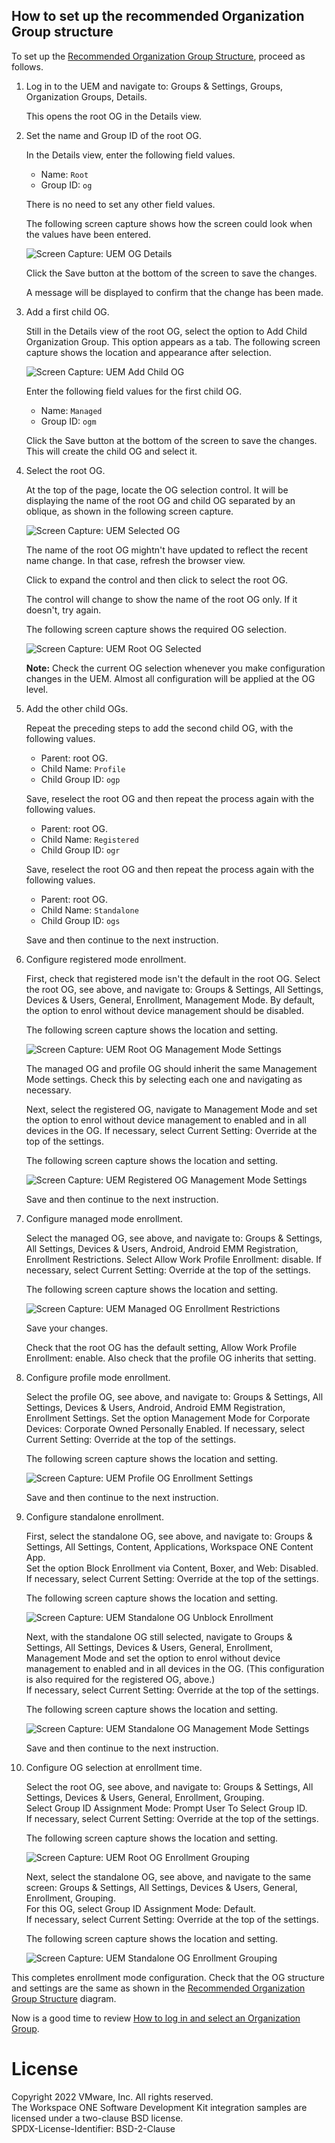 ## How to set up the recommended Organization Group structure
To set up the [Recommended Organization Group Structure](../01Recommended-Organization-Group-Structure/readme.md),
proceed as follows.

<p class="compress-vertical" />

1.  Log in to the UEM and navigate to: Groups & Settings, Groups, Organization
    Groups, Details.

    This opens the root OG in the Details view.

2.  Set the name and Group ID of the root OG.

    In the Details view, enter the following field values.

    -   Name: `Root`
    -   Group ID: `og`

    There is no need to set any other field values.

    The following screen capture shows how the screen could look when the values
    have been entered.

    ![**Screen Capture:** UEM OG Details](ScreenCapture_UEMOGDetails_Root.png)

    Click the Save button at the bottom of the screen to save the changes.

    A message will be displayed to confirm that the change has been made.

3.  Add a first child OG.

    Still in the Details view of the root OG, select the option to Add Child
    Organization Group. This option appears as a tab. The following screen
    capture shows the location and appearance after selection.

    ![**Screen Capture:** UEM Add Child OG](ScreenCapture_UEMAddChildOG.png)

    Enter the following field values for the first child OG.

    -   Name: `Managed`
    -   Group ID: `ogm`

    Click the Save button at the bottom of the screen to save the changes. This
    will create the child OG and select it.

4.  Select the root OG.

    At the top of the page, locate the OG selection control. It will be
    displaying the name of the root OG and child OG separated by an oblique, as
    shown in the following screen capture.

    ![**Screen Capture:** UEM Selected OG](ScreenCapture_UEMSelectedOG.png)

    The name of the root OG mightn't have updated to reflect the recent name
    change. In that case, refresh the browser view.

    Click to expand the control and then click to select the root OG.

    The control will change to show the name of the root OG only. If it doesn't,
    try again.

    The following screen capture shows the required OG selection.

    ![**Screen Capture:** UEM Root OG Selected](ScreenCapture_UEMSelectedOG_Root.png)

    **Note:** Check the current OG selection whenever you make configuration
    changes in the UEM. Almost all configuration will be applied at the OG
    level.

5.  Add the other child OGs.

    Repeat the preceding steps to add the second child OG, with the following
    values.

    -   Parent: root OG.
    -   Child Name: `Profile`
    -   Child Group ID: `ogp`

    Save, reselect the root OG and then repeat the process again with the
    following values.

    -   Parent: root OG.
    -   Child Name: `Registered`
    -   Child Group ID: `ogr`

    Save, reselect the root OG and then repeat the process again with the
    following values.

    -   Parent: root OG.
    -   Child Name: `Standalone`
    -   Child Group ID: `ogs`

    Save and then continue to the next instruction.

6.  Configure registered mode enrollment.

    First, check that registered mode isn't the default in the root OG. Select
    the root OG, see above, and navigate to: Groups & Settings, All Settings,
    Devices & Users, General, Enrollment, Management Mode. By default, the
    option to enrol without device management should be disabled.
    
    The following screen capture shows the location and setting.

    ![**Screen Capture:** UEM Root OG Management Mode Settings](ScreenCapture_UEMSettingsManagementMode_Root.png)

    The managed OG and profile OG should inherit the same Management Mode
    settings. Check this by selecting each one and navigating as necessary.

    Next, select the registered OG, navigate to Management Mode and set the
    option to enrol without device management to enabled and in all devices in
    the OG. If necessary, select Current Setting: Override at the top of the
    settings.
    
    The following screen capture shows the location and setting.

    <p class="always-page-break" />

    ![**Screen Capture:** UEM Registered OG Management Mode Settings](ScreenCapture_UEMSettingsManagementMode_Registered.png)

    Save and then continue to the next instruction.

7.  Configure managed mode enrollment.

    Select the managed OG, see above, and navigate to: Groups & Settings, All
    Settings, Devices & Users, Android, Android EMM Registration, Enrollment
    Restrictions. Select Allow Work Profile Enrollment: disable. If necessary,
    select Current Setting: Override at the top of the settings.

    The following screen capture shows the location and setting.

    ![**Screen Capture:** UEM Managed OG Enrollment Restrictions](ScreenCapture_UEMSettingsEnrollmentRestrictions_Managed.png)

    Save your changes.

    Check that the root OG has the default setting, Allow Work Profile
    Enrollment: enable. Also check that the profile OG inherits that setting.

8.  Configure profile mode enrollment.

    Select the profile OG, see above, and navigate to: Groups & Settings, All
    Settings, Devices & Users, Android, Android EMM Registration, Enrollment
    Settings. Set the option Management Mode for Corporate Devices: Corporate
    Owned Personally Enabled. If necessary, select Current Setting: Override at
    the top of the settings.

    The following screen capture shows the location and setting.

    ![**Screen Capture:** UEM Profile OG Enrollment Settings](ScreenCapture_UEMSettingsEnrollmentSettings_Profile.png)

    Save and then continue to the next instruction.

9.  Configure standalone enrollment.

    First, select the standalone OG, see above, and navigate to: Groups &
    Settings, All Settings, Content, Applications, Workspace ONE Content App.  
    Set the option Block Enrollment via Content, Boxer, and Web: Disabled.  
    If necessary, select Current Setting: Override at the top of the settings.

    The following screen capture shows the location and setting.

    ![**Screen Capture:** UEM Standalone OG Unblock Enrollment](ScreenCapture_UEMSettingsStandaloneEnrollment.png)

    Next, with the standalone OG still selected, navigate to Groups & Settings,
    All Settings, Devices & Users, General, Enrollment, Management Mode and set
    the option to enrol without device management to enabled and in all devices
    in the OG. (This configuration is also required for the registered OG,
    above.)  
    If necessary, select Current Setting: Override at the top of the settings.
    
    The following screen capture shows the location and setting.

    <p class="always-page-break" />

    ![**Screen Capture:** UEM Standalone OG Management Mode Settings](ScreenCapture_UEMSettingsManagementMode_Standalone.png)

    Save and then continue to the next instruction.

10. Configure OG selection at enrollment time.

    Select the root OG, see above, and navigate to: Groups & Settings, All
    Settings, Devices & Users, General, Enrollment, Grouping.  
    Select Group ID Assignment Mode: Prompt User To Select Group ID.  
    If necessary, select Current Setting: Override at the top of the settings.

    The following screen capture shows the location and setting.

    ![**Screen Capture:** UEM Root OG Enrollment Grouping](ScreenCapture_UEMSettingsEnrollmentGrouping.png)

    Next, select the standalone OG, see above, and navigate to the same screen:
    Groups & Settings, All Settings, Devices & Users, General, Enrollment,
    Grouping.  
    For this OG, select Group ID Assignment Mode: Default.  
    If necessary, select Current Setting: Override at the top of the settings.

    The following screen capture shows the location and setting.

    <p class="always-page-break" />

    ![**Screen Capture:** UEM Standalone OG Enrollment Grouping](ScreenCapture_UEMSettingsEnrollmentGrouping_Standalone.png)

This completes enrollment mode configuration. Check that the OG structure and
settings are the same as shown in the [Recommended Organization Group Structure](../01Recommended-Organization-Group-Structure/readme.md)
diagram.

Now is a good time to review [How to log in and select an Organization Group](../03How-to-log-in-and-select-an-Organization-Group/readme.md).

# License
Copyright 2022 VMware, Inc. All rights reserved.  
The Workspace ONE Software Development Kit integration samples are licensed
under a two-clause BSD license.  
SPDX-License-Identifier: BSD-2-Clause
